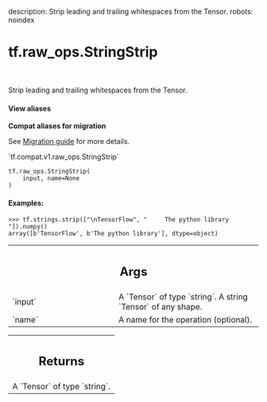 description: Strip leading and trailing whitespaces from the Tensor.
robots: noindex

# tf.raw_ops.StringStrip

<!-- Insert buttons and diff -->

<table class="tfo-notebook-buttons tfo-api nocontent" align="left">

</table>



Strip leading and trailing whitespaces from the Tensor.


<section class="expandable">
  <h4 class="showalways">View aliases</h4>
  <p>
<b>Compat aliases for migration</b>
<p>See
<a href="https://www.tensorflow.org/guide/migrate">Migration guide</a> for
more details.</p>
<p>`tf.compat.v1.raw_ops.StringStrip`</p>
</p>
</section>

<pre class="devsite-click-to-copy prettyprint lang-py tfo-signature-link">
<code>tf.raw_ops.StringStrip(
    input, name=None
)
</code></pre>



<!-- Placeholder for "Used in" -->


#### Examples:



```
>>> tf.strings.strip(["\nTensorFlow", "     The python library    "]).numpy()
array([b'TensorFlow', b'The python library'], dtype=object)
```

<!-- Tabular view -->
 <table class="responsive fixed orange">
<colgroup><col width="214px"><col></colgroup>
<tr><th colspan="2"><h2 class="add-link">Args</h2></th></tr>

<tr>
<td>
`input`<a id="input"></a>
</td>
<td>
A `Tensor` of type `string`. A string `Tensor` of any shape.
</td>
</tr><tr>
<td>
`name`<a id="name"></a>
</td>
<td>
A name for the operation (optional).
</td>
</tr>
</table>



<!-- Tabular view -->
 <table class="responsive fixed orange">
<colgroup><col width="214px"><col></colgroup>
<tr><th colspan="2"><h2 class="add-link">Returns</h2></th></tr>
<tr class="alt">
<td colspan="2">
A `Tensor` of type `string`.
</td>
</tr>

</table>

